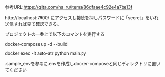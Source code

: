 参考URL:https://qiita.com/ha_ru/items/86dfaae4c92e4a7be13f

http://localhost:7900/ にアクセスし接続を押しパスワードに「secret」をいれ送信すれば見て確認できる。


プロジェクトの一番上で以下のコマンドを実行する

docker-compose up -d --build

docker exec -it auto-atr python main.py


.sample_envを参考に.envを作成しdocker-composeと同じディレクトリに置いてください
 